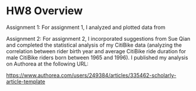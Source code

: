 # HW8 Overview

Assignment 1: For assignment 1, I analyzed and plotted data from

Assignment 2: For assignment 2, I incorporated suggestions from Sue Qian and completed the statistical analysis of my CitiBike data (analyzing the correlation between rider birth year and average CitiBike ride duration for male CitiBike riders born between 1965 and 1996). I published my analysis on Authorea at the following URL:

https://www.authorea.com/users/249384/articles/335462-scholarly-article-template